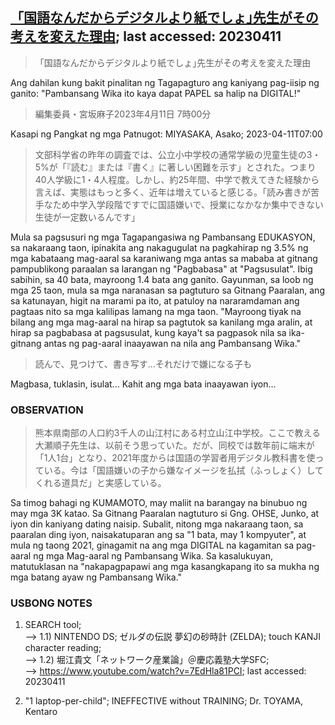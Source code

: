 ## [「国語なんだからデジタルより紙でしょ｣先生がその考えを変えた理由](https://www.asahi.com/articles/ASR4B54KMR2FULZU00Q.html?iref=comtop_Tech_science_02); last accessed: 20230411

> 「国語なんだからデジタルより紙でしょ｣先生がその考えを変えた理由

Ang dahilan kung bakit pinalitan ng Tagapagturo ang kaniyang pag-iisip ng ganito: "Pambansang Wika ito kaya dapat PAPEL sa halip na DIGITAL!"

> 編集委員・宮坂麻子2023年4月11日 7時00分

Kasapi ng Pangkat ng mga Patnugot: MIYASAKA, Asako; 2023-04-11T07:00

> 文部科学省の昨年の調査では、公立小中学校の通常学級の児童生徒の3・5%が「『読む』または『書く』に著しい困難を示す」とされた。つまり40人学級に1・4人程度。しかし、約25年間、中学で教えてきた経験から言えば、実態はもっと多く、近年は増えていると感じる。「読み書きが苦手なため中学入学段階ですでに国語嫌いで、授業になかなか集中できない生徒が一定数いるんです」

Mula sa pagsusuri ng mga Tagapangasiwa ng Pambansang EDUKASYON, sa nakaraang taon, ipinakita ang nakagugulat na pagkahirap ng 3.5% ng mga kabataang mag-aaral sa karaniwang mga antas sa mababa at gitnang pampublikong paraalan sa larangan ng "Pagbabasa" at "Pagsusulat". Ibig sabihin, sa 40 bata, mayroong 1.4 bata ang ganito. Gayunman, sa loob ng mga 25 taon, mula sa mga naranasan sa pagtuturo sa Gitnang Paaralan, ang sa katunayan, higit na marami pa ito, at patuloy na nararamdaman ang pagtaas nito sa mga kalilipas lamang na mga taon. "Mayroong tiyak na bilang ang mga mag-aaral na hirap sa pagtutok sa kanilang mga aralin, at hirap sa pagbabasa at pagsusulat, kung kaya't sa pagpasok nila sa ika-gitnang antas ng pag-aaral inaayawan na nila ang Pambansang Wika."

> 読んで、見つけて、書き写す…それだけで嫌になる子も

Magbasa, tuklasin, isulat... Kahit ang mga bata inaayawan iyon...

### OBSERVATION

> 熊本県南部の人口約3千人の山江村にある村立山江中学校。ここで教える大瀬順子先生は、以前そう思っていた。だが、同校では数年前に端末が「1人1台」となり、2021年度からは国語の学習者用デジタル教科書を使っている。今は「国語嫌いの子から嫌なイメージを払拭（ふっしょく）してくれる道具だ」と実感している。

Sa timog bahagi ng KUMAMOTO, may maliit na barangay na binubuo ng may mga 3K katao. Sa Gitnang Paaralan nagtuturo si  Gng. OHSE, Junko, at iyon din kaniyang dating naisip. Subalit, nitong mga nakaraang taon, sa paaralan ding iyon, naisakatuparan ang sa "1 bata, may 1 kompyuter", at mula ng taong 2021, ginagamit na ang mga DIGITAL na kagamitan sa pag-aaral ng mga Mag-aaral ng Pambansang Wika. Sa kasalukuyan, matutuklasan na "nakapagpapawi ang mga kasangkapang ito sa mukha ng mga batang ayaw ng Pambansang Wika."

### USBONG NOTES

1) SEARCH tool;<br/>
--> 1.1) NINTENDO DS; ゼルダの伝説 夢幻の砂時計 (ZELDA); touch KANJI character reading;<br/>
--> 1.2) 堀江貴文「ネットワーク産業論」＠慶応義塾大学SFC;<br/> 
--> https://www.youtube.com/watch?v=7EdHla81PCI; last accessed: 20230411

2) "1 laptop-per-child"; INEFFECTIVE without TRAINING; Dr. TOYAMA, Kentaro
